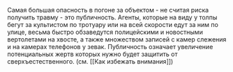 Самая большая опасность в погоне за объектом - не считая риска получить травму - это публичность. Агенты, которые на виду у толпы бегут за культистом по тротуару или на всей скорости едут за ним по улице, весьма быстро обзаведутся полицейскими и новостными вертолетами на хвосте, а также множеством записей с камер слежения и на камерах телефонов у зевак. Публичность означает увеличение потенциальных жертв которых нужно будет защитить от сверхъестественного. (см. [[Как избежать внимания]])